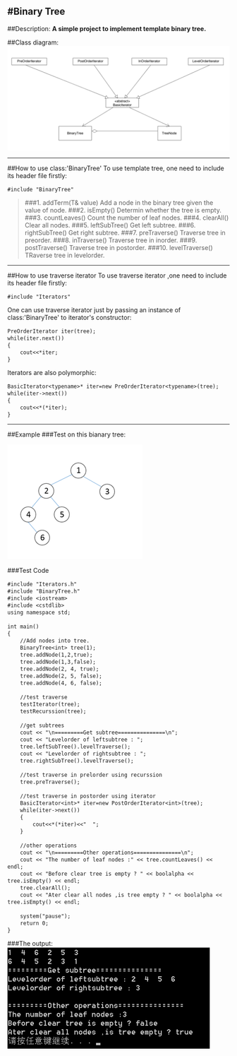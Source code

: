 #Binary Tree
---
##Description:
**A simple project to implement template binary tree.**

##Class diagram:
![](ClassDiagram.png)


---
##How to use class:'BinaryTree'
To use template tree, one need to include its header file firstly:

	#include "BinaryTree"

> ###1. addTerm(T& value)
> Add a node in the binary tree given the value of node.
>###2. isEmpty()
>Determin whether the tree is empty.
>###3. countLeaves()
>Count the number of leaf nodes.
>###4. clearAll()
> Clear all nodes.
> ###5. leftSubTree()
> Get left subtree.
> ###6. rightSubTree()
> Get right subtree.
> ###7. preTraverse()
> Traverse tree in preorder.
> ###8. inTraverse()
> Traverse tree in inorder.
> ###9. postTraverse()
> Traverse tree in postorder.
> ###10. levelTraverse()
> TRaverse tree in levelorder.

---
##How to use traverse iterator
To use traverse iterator ,one need to include its header file firstly:
	
	#include "Iterators"

One can use traverse iterator just by passing an instance of class:'BinaryTree' to iterator's constructor:
	
	PreOrderIterator iter(tree);
	while(iter.next())
	{
		cout<<*iter;
	}

Iterators are also polymorphic:

	BasicIterator<typename>* iter=new PreOrderIterator<typename>(tree);
	while(iter->next())
	{
		cout<<*(*iter);
	}

---
##Example
###Test on this bianary tree:

![](TestTree.png)

###Test Code

	#include "Iterators.h"
	#include "BinaryTree.h"
	#include <iostream>
	#include <cstdlib>
	using namespace std;

    int main()
	{
		//Add nodes into tree.
		BinaryTree<int> tree(1);
		tree.addNode(1,2,true);
		tree.addNode(1,3,false);
		tree.addNode(2, 4, true);
		tree.addNode(2, 5, false);
		tree.addNode(4, 6, false);

		//test traverse
		testIterator(tree);
		testRecurssion(tree);

		//get subtrees
		cout << "\n=========Get subtree===============\n";
		cout << "Levelorder of leftsubtree : ";
		tree.leftSubTree().levelTraverse();
		cout << "Levelorder of rightsubtree : ";
		tree.rightSubTree().levelTraverse();
		
		//test traverse in prelorder using recurssion
		tree.preTraverse();

		//test traverse in postorder using iterator
		BasicIterator<int>* iter=new PostOrderIterator<int>(tree);
		while(iter->next())
		{
			cout<<*(*iter)<<"  ";
		}
 
		//other operations
		cout << "\n=========Other operations===============\n";
		cout << "The number of leaf nodes :" << tree.countLeaves() << endl;
		cout << "Before clear tree is empty ? " << boolalpha << tree.isEmpty() << endl;
		tree.clearAll();
		cout << "Ater clear all nodes ,is tree empty ? " << boolalpha << tree.isEmpty() << endl;
	
		system("pause");
		return 0;
	}

###The output:
![](ExampleOutput.png)

